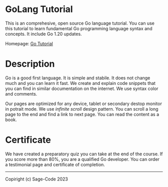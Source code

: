 # GoLang Tutorial

This is an comprehesive, open source Go language tutorial. You can use this tutorial to learn fundamental Go programming language syntax and concepts. It include Go 1.20 updates.

Homepage: [Go Tutorial](../go/)


# Description

Go is a good first language. It is simple and stabile. It does not change much and you can learn it fast. We create and explain code snippets that you can find in similar documentation on the internet. We use syntax color and comments. 

Our pages are optimized for any device, tablet or secondary destop monitor in potrait mode. We use *infinite scroll* design pattern. You can scroll a long page to the end and find a link to next page. You can read the content as a book. 

# Certificate

We have created a preparatory quiz you can take at the end of the course. If you score more than 80%, you are a qualified Go developer. You can order a testimonial page and certificate of completion.
 
---
Copiright (c) Sage-Code 2023
